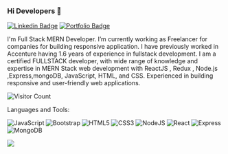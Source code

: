 ### Hi Developers 👋


[![Linkedin Badge](https://img.shields.io/badge/-swetha-blue?style=flat-square&logo=Linkedin&logoColor=white&link=https://www.linkedin.com/in/swetha-venkatesan-43b632238/)](https://www.linkedin.com/in/swetha-venkatesan-43b632238/)
[![Portfolio Badge](https://img.shields.io/badge/Portfolio-swetha-grey)](https://swetha-portfolio-resume.netlify.app/)

I'm Full Stack MERN Developer.
I’m currently working as Freelancer for companies for building responsive application.
I have previously worked in Accenture having 1.6 years of experience in fullstack development. 
I am a certified FULLSTACK developer, with wide range of knowledge and expertise in MERN Stack web development with ReactJS , Redux ,
Node.js ,Express,mongoDB, JavaScript, HTML, and CSS. Experienced in building responsive and user-friendly web applications.



![Visitor Count](https://profile-counter.glitch.me/swethavenkatesan20/count.svg)



Languages and Tools: 


<img alt="JavaScript" src="https://img.shields.io/badge/javascript-%23F24E1E.svg?style=flat-square&logo=javascript&logoColor=white"/> <img alt="Bootstrap" src="https://img.shields.io/badge/bootstrap-%23563D7C.svg?style=flat-square&logo=bootstrap&logoColor=white"/> <img alt="HTML5" src="https://img.shields.io/badge/html5-%23E34F26.svg?style=flat-square&logo=html5&logoColor=white"/> <img alt="CSS3" src="https://img.shields.io/badge/css3-%231572B6.svg?style=flat-square&logo=css3&logoColor=white"/>
<img alt="NodeJS" src="https://img.shields.io/badge/node.js-%2343853D.svg?style=flat-square&logo=node-dot-js&logoColor=white"/> <img alt="React" src="https://img.shields.io/badge/react-%2320232a.svg?style=flat-square&logo=react&logoColor=%2361DAFB"/> <img alt="Express" src="https://img.shields.io/badge/express-%2300f.svg?style=flat-square&logo=express&logoColor=white"/> <img alt="MongoDB" src ="https://img.shields.io/badge/MongoDB-%234ea94b.svg?style=flat-square&logo=mongodb&logoColor=white"/>

![](https://activity-graph.herokuapp.com/graph?username=poonamchauhan229&theme=react-dark&area=true)
<!--
**Aakashdeveloper/Aakashdeveloper** is a ✨ _special_ ✨ repository because its `README.md` (this file) appears on your GitHub profile.

Here are some ideas to get you started:

- 🔭 I’m currently working on ...
- 🌱 I’m currently learning ...
- 👯 I’m looking to collaborate on ...
- 🤔 I’m looking for help with ...
- 💬 Ask me about ...
- 📫 How to reach me: ...
- 😄 Pronouns: ...
- ⚡ Fun fact: .....

-->
